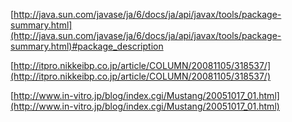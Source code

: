 [http://java.sun.com/javase/ja/6/docs/ja/api/javax/tools/package-summary.html](http://java.sun.com/javase/ja/6/docs/ja/api/javax/tools/package-summary.html)#package_description

[http://itpro.nikkeibp.co.jp/article/COLUMN/20081105/318537/](http://itpro.nikkeibp.co.jp/article/COLUMN/20081105/318537/)

[http://www.in-vitro.jp/blog/index.cgi/Mustang/20051017_01.html](http://www.in-vitro.jp/blog/index.cgi/Mustang/20051017_01.html)

